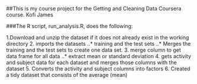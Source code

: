 ##This is my course project for the Getting and Cleaning Data Coursera course. 
Kofi James

###The R script, run_analysis.R, does the following:

1.Download and unzip  the dataset if it does not already exist in the working directory
2. imports the datasets
..* training and the test sets
..* Merges the training and the test sets to create one data set.
  3.  merge column to get data frame for all data 
  ..* extract mean or standard deviation
  4.  gets activity and subject data for each dataset and merges those columns with the dataset
   5. Converts the activity and subject columns into factors
   6. Created a tidy dataset that consists of the average (mean)
